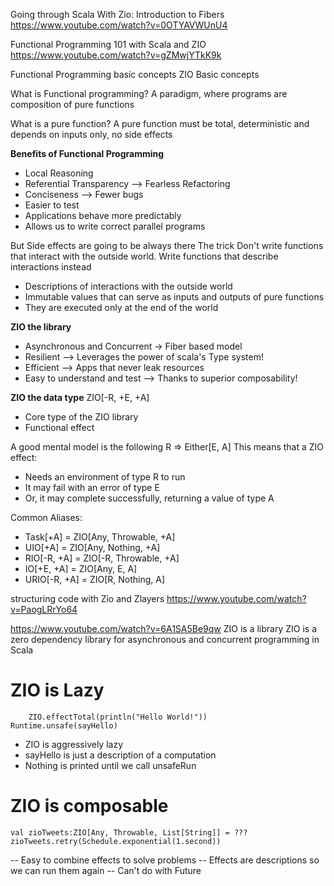 Going through Scala With Zio: Introduction to Fibers
https://www.youtube.com/watch?v=0OTYAVWUnU4

Functional Programming 101 with Scala and ZIO
https://www.youtube.com/watch?v=gZMwjYTkK9k

Functional Programming basic concepts
ZIO Basic concepts

What is Functional programming?
A paradigm, where programs are composition of pure functions

What is a pure function?
A pure function must be total, deterministic and depends on inputs only, no side effects

**Benefits of Functional Programming**
* Local Reasoning
* Referential Transparency --> Fearless Refactoring
* Conciseness --> Fewer bugs
* Easier to test
* Applications behave more predictably
* Allows us to write correct parallel programs

But Side effects are going to be always there
The trick Don't write functions that interact with the outside world. 
Write functions that describe interactions instead
* Descriptions of interactions with the outside world
* Immutable values that can serve as inputs and outputs of pure functions
* They are executed only at the end of the world

**ZIO the library**
* Asynchronous and Concurrent -> Fiber based model
* Resilient --> Leverages the power of scala's Type system!
* Efficient --> Apps that never leak resources
* Easy to understand and test --> Thanks to superior composability!

**ZIO the data type**
ZIO[-R, +E, +A]
* Core type of the ZIO library
* Functional effect

A good mental model is the following
R => Either[E, A]
This means that a ZIO effect:
* Needs an environment of type R to run
* It may fail with an error of type E
* Or, it may complete successfully, returning a value of type A

Common Aliases:
* Task[+A]          = ZIO[Any, Throwable, +A]
* UIO[+A]           = ZIO[Any, Nothing, +A]
* RIO[-R, +A]       = ZIO[-R, Throwable, +A]
* IO[+E, +A]        = ZIO[Any, E, A]
* URIO[-R, +A]      = ZIO[R, Nothing, A]

structuring code with Zio and Zlayers
https://www.youtube.com/watch?v=PaogLRrYo64

https://www.youtube.com/watch?v=6A1SA5Be9qw
ZIO is a library
ZIO is a zero dependency library for asynchronous and concurrent programming in Scala

# ZIO is Lazy
```val sayHello: ZIO[Any, Nothing, Unit] = 
    ZIO.effectTotal(println("Hello World!"))
Runtime.unsafe(sayHello)
```
- ZIO is aggressively lazy
- sayHello is just a description of a computation
- Nothing is printed until we call unsafeRun

# ZIO is composable
```
val zioTweets:ZIO[Any, Throwable, List[String]] = ???
zioTweets.retry(Schedule.exponential(1.second))
```
-- Easy to combine effects to solve problems
-- Effects are descriptions so we can run them again
-- Can't do with Future



